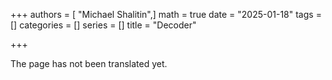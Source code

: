+++
authors = [ "Michael Shalitin",]
math = true
date = "2025-01-18"
tags = []
categories = []
series = []
title = "Decoder"

+++

The page has not been translated yet.